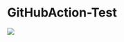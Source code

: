 # GitHubAction-Test
<img src="https://github.com/MehaGami/GitHubAction-Test/workflows/Test-CI/badge.svg?branch=main"><br>


